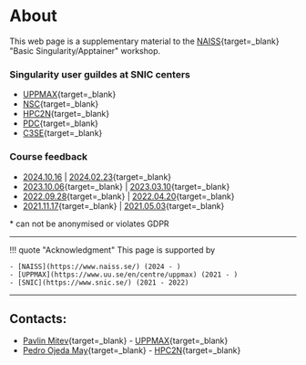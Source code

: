 # About

This web page is a supplementary material to the [NAISS](https://naiss.se){target=_blank} "Basic Singularity/Apptainer" workshop.

### Singularity user guildes at SNIC centers
- [UPPMAX](https://www.uppmax.uu.se/support/user-guides/singularity-user-guide/){target=_blank}
- [NSC](https://www.nsc.liu.se/support/singularity/){target=_blank}
- [HPC2N](https://www.hpc2n.umu.se/resources/software/singularity){target=_blank}
- [PDC](https://www.pdc.kth.se/software/software/singularity/index_general.html){target=_blank}
- [C3SE](https://www.c3se.chalmers.se/documentation/applications/containers-advanced/){target=_blank}

### Course feedback
- [2024.10.16](https://docs.google.com/forms/d/10-8gvNHDKP2O4UcV7yB0x6Mk9Skd-iAi5ohChLRUJyQ/viewanalytics) | 
[2024.02.23](https://docs.google.com/forms/d/1IPyua4tJOABWQVQqPt3xT5h8WXRSvOPJCYq4fnqIGD8/viewanalytics){target=_blank}
- [2023.10.06](https://docs.google.com/forms/d/1i8MD_mB5HAyy3DGCZjfzGA3IE7Z828ugnaxK4VYv2qI/viewanalytics){target=_blank} | 
[2023.03.10](https://docs.google.com/forms/d/1OGJAbK0dBHoXsu8gzBRb5cW3Xd-pIGQWk36usuJlbkU/viewanalytics){target=_blank}
- [2022.09.28](https://docs.google.com/forms/d/1FBb6RCB9ZGN-LNbGP4UCub7n6gfwwCzdTwNtcBrmwkY/viewanalytics){target=_blank} | 
[2022.04.20](https://docs.google.com/forms/d/1AgtwJzj2z990-Vz_RqWIuNv8nlsK8RcwgqDOrsno1bY/viewanalytics){target=_blank}
- [2021.11.17](https://docs.google.com/forms/d/1qxiICDwo-bhVBeR3J8EY_z4Qlma02mn-MnLP75cBFWQ/viewanalytics){target=_blank} | 
[2021.05.03](https://docs.google.com/forms/d/1HlQNa0lpGQwA7LRvUYt_kN7DjYbYDnWQJCa6Gj0V4Ak/viewanalytics){target=_blank}

\* can not be anonymised or violates GDPR


---
!!! quote "Acknowledgment"
    This page is supported by

    - [NAISS](https://www.naiss.se/) (2024 - )
    - [UPPMAX](https://www.uu.se/en/centre/uppmax) (2021 - )
    - [SNIC](https://www.snic.se/) (2021 - 2022)
    
---
## Contacts:
- [Pavlin Mitev](https://katalog.uu.se/empinfo/?id=N3-1425){target=_blank} - [UPPMAX](http://www.hpc2n.umu.se/){target=_blank}
- [Pedro Ojeda May](https://www.umu.se/en/staff/pedro-ojeda-may/){target=_blank} - [HPC2N](http://www.hpc2n.umu.se/){target=_blank}
